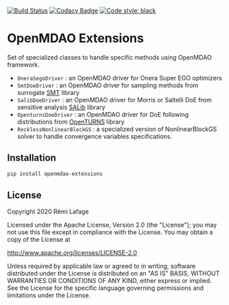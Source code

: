 [![Build Status](https://travis-ci.org/OneraHub/openmdao_extensions.svg?branch=master)](https://travis-ci.org/OneraHub/openmdao_extensions)
[![Codacy Badge](https://api.codacy.com/project/badge/Grade/267f14cbf02a4056bb30ff60a92d6ef2)](https://www.codacy.com/manual/relf/openmdao_extensions?utm_source=github.com&amp;utm_medium=referral&amp;utm_content=OneraHub/openmdao_extensions&amp;utm_campaign=Badge_Grade)
[![Code style: black](https://img.shields.io/badge/code%20style-black-000000.svg)](https://github.com/ambv/black)

# OpenMDAO Extensions

Set of specialized classes to handle specific methods using OpenMDAO framework.

*   <code>OneraSegoDriver</code> : an OpenMDAO driver for Onera Super EGO optimizers 
*   <code>SmtDoeDriver</code> : an OpenMDAO driver for sampling methods from surrogate [SMT](https://smt.readthedocs.io/en/latest/) library 
*   <code>SalibDoeDriver</code> : an OpenMDAO driver for Morris or Saltelli DoE from sensitive analysis [SALib](https://salib.readthedocs.io/en/latest/) library 
*   <code>OpenturnsDoeDriver</code> : an OpenMDAO driver for DoE following distributions from [OpenTURNS](http://www.openturns.org/) library
*   <code>RecklessNonlinearBlockGS</code> : a specialized version of NonlinearBlockGS solver to handle convergence variables specifications.

## Installation
```bash
pip install openmdao-extensions
```

## License

Copyright 2020 Rémi Lafage

Licensed under the Apache License, Version 2.0 (the "License");
you may not use this file except in compliance with the License.
You may obtain a copy of the License at

<http://www.apache.org/licenses/LICENSE-2.0>

Unless required by applicable law or agreed to in writing, software
distributed under the License is distributed on an "AS IS" BASIS,
WITHOUT WARRANTIES OR CONDITIONS OF ANY KIND, either express or implied.
See the License for the specific language governing permissions and
limitations under the License.

